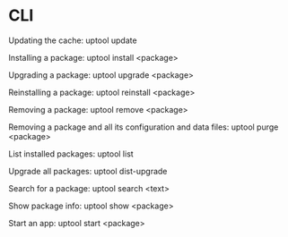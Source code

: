 ﻿# CLI
Updating the cache: uptool update

Installing a package: uptool install \<package>

Upgrading a package: uptool upgrade \<package>

Reinstalling a package: uptool reinstall \<package>

Removing a package: uptool remove \<package>

Removing a package and all its configuration and data files: uptool purge \<package>



List installed packages: uptool list

Upgrade all packages: uptool dist-upgrade

Search for a package: uptool search \<text>

Show package info: uptool show \<package>

Start an app: uptool start \<package>